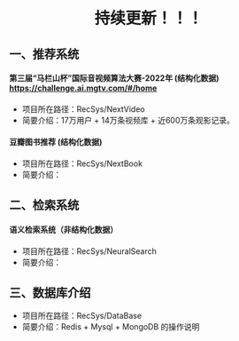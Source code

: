 <div align="center">
<br/>
<br/>
  <h1 align="center">
    持续更新！！！
  </h1>
</div>

## 一、推荐系统

#### 第三届“马栏山杯”国际音视频算法大赛-2022年 (结构化数据) https://challenge.ai.mgtv.com/#/home

- 项目所在路径：RecSys/NextVideo
- 简要介绍：17万用户 + 14万条视频库 + 近600万条观影记录。

#### 豆瓣图书推荐 (结构化数据)

- 项目所在路径：RecSys/NextBook 
- 简要介绍：

## 二、检索系统

####  语义检索系统（非结构化数据）

- 项目所在路径：RecSys/NeuralSearch
- 简要介绍：

## 三、数据库介绍

- 项目所在路径：RecSys/DataBase
- 简要介绍：Redis + Mysql + MongoDB 的操作说明





